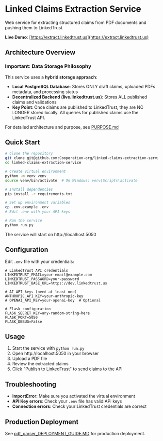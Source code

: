 # Linked Claims Extraction Service

Web service for extracting structured claims from PDF documents and pushing them to LinkedTrust.

**Live Demo**: [https://extract.linkedtrust.us](https://extract.linkedtrust.us)

## Architecture Overview

### Important: Data Storage Philosophy

This service uses a **hybrid storage approach**:

- **Local PostgreSQL Database**: Stores ONLY draft claims, uploaded PDFs metadata, and processing status
- **Decentralized Backend (live.linkedtrust.us)**: Stores ALL published claims and validations
- **Key Point**: Once claims are published to LinkedTrust, they are NO LONGER stored locally. All queries for published claims use the LinkedTrust API.

For detailed architecture and purpose, see [PURPOSE.md](PURPOSE.md)

## Quick Start

```bash
# Clone the repository
git clone git@github.com:Cooperation-org/linked-claims-extraction-service.git
cd linked-claims-extraction-service

# Create virtual environment
python -m venv venv
source venv/bin/activate  # On Windows: venv\Scripts\activate

# Install dependencies
pip install -r requirements.txt

# Set up environment variables
cp .env.example .env
# Edit .env with your API keys

# Run the service
python run.py
```

The service will start on http://localhost:5050

## Configuration

Edit `.env` file with your credentials:

```env
# LinkedTrust API credentials
LINKEDTRUST_EMAIL=your-email@example.com
LINKEDTRUST_PASSWORD=your-password
LINKEDTRUST_BASE_URL=https://dev.linkedtrust.us

# AI API keys (need at least one)
ANTHROPIC_API_KEY=your-anthropic-key
# OPENAI_API_KEY=your-openai-key  # Optional

# Flask configuration
FLASK_SECRET_KEY=any-random-string-here
FLASK_PORT=5050
FLASK_DEBUG=False
```

## Usage

1. Start the service with `python run.py`
2. Open http://localhost:5050 in your browser
3. Upload a PDF file
4. Review the extracted claims
5. Click "Publish to LinkedTrust" to send claims to the API

## Troubleshooting

- **ImportError**: Make sure you activated the virtual environment
- **API Key errors**: Check your `.env` file has valid API keys
- **Connection errors**: Check your LinkedTrust credentials are correct

## Production Deployment

See [pdf_parser_DEPLOYMENT_GUIDE.MD](pdf_parser_DEPLOYMENT_GUIDE.MD) for production deployment.

